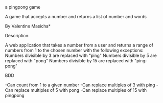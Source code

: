 a pingpong game

A game that accepts a number and returns a list of number and words

By Valentine Masicha*

Description

A web application that takes a number from a user and returns a range of numbers from 1 to the chosen number with the following exceptions: Numbers divisible by 3 are replaced with "ping" Numbers divisible by 5 are replaced with "pong" Numbers divisible by 15 are replaced with "ping-pong"

BDD

-Can count from 1 to a given number -Can replace multiples of 3 with ping -Can replace multiples of 5 with pong -Can replace multiples of 15 with pingpong
